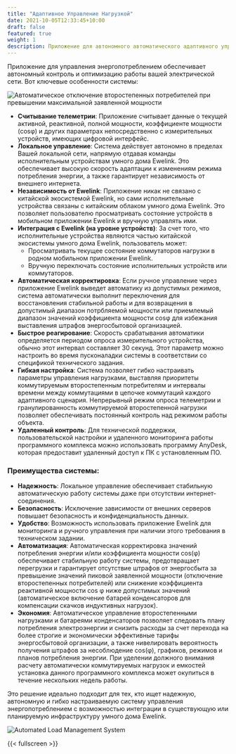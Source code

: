 ```yaml
---
title: "Адаптивное Управление Нагрузкой"
date: 2021-10-05T12:33:45+10:00
draft: false
featured: true
weight: 1
description: Приложение для автономного автоматического адаптивного управления потребляемой электроэнергией
---
```


Приложение для управления энергопотреблением обеспечивает автономный контроль и оптимизацию работы вашей электрической сети. Вот ключевые особенности системы:

![Автоматическое отключение второстепенных потребителей при превышении максимальной заявленной мощности](../../img/automatic-disconnection-of-secondary-consumers-when-exceeding-the-maximum-declared-power.webp)

- **Считывание телеметрии**: Приложение считывает данные о текущей активной, реактивной, полной мощности, коэффициенте мощности (cosφ) и других параметрах непосредственно с измерительных устройств, имеющих цифровой интерфейс.
- **Локальное управление**: Система действует автономно в пределах Вашей локальной сети, напрямую отдавая команды исполнительным устройствам умного дома Ewelink. Это обеспечивает высокую скорость адаптации к изменениям режима потребления энергии, а также гарантирует независимость от внешнего интернета.
- **Независимость от Ewelink**: Приложение никак не связано с китайской экосистемой Ewelink, но сами исполнительные устройства связаны с китайским облаком умного дома Ewelink. Это позволяет пользователю просматривать состояние устройств в мобильном приложении Ewelink и вручную управлять ими.
- **Интеграция с Ewelink (на уровне устройств)**: За счет того, что исполнительные устройства являются частью китайской экосистемы умного дома Ewelink, пользователь может:
  - Просматривать текущее состояние коммутаторов нагрузки в родном мобильном приложении Ewelink.
  - Вручную переключать состояние исполнительных устройств или коммутаторов.
- **Автоматическая корректировка**: Если ручное управление через приложение Ewelink выведет автоматику из допустимых режимов, система автоматически выполнит переключения для восстановления стабильной работы и для возвращения в допустимый диапазон потрбляемой мощности или приемлемый диапазон значений коэффициента мощности cosφ для избежания выставления штрафов энергосбытовой организацией.
- **Быстрое реагирование**: Скорость срабатывания автоматики определяется периодом опроса измерительного устройства, обычно этот интервал составляет 30 секунд. Этот параметр можно настроить во время пусконаладки системы в соответствии со спецификой технического задания.
- **Гибкая настройка**: Система позволяет гибко настраивать параметры управления нагрузками, выставляя приоритеты коммутируемым второстепенным потребителям и интервалы времени между коммутациями в цепочке коммутаций каждого адаптивного сценария. Непрерывный режим опроса телеметрии и гранулированность коммутируемой второстепенной нагрузки позволяет обеспечивать постоянный контроль над режимом работы объекта.
- **Удаленный контроль**: Для технической поддержки, пользовательской настройки и удаленного мониторинга работы программного комплекса можно использовать программу AnyDesk, которая предоставит удаленный доступ к ПК с установленным ПО.

### Преимущества системы:

- **Надежность**: Локальное управление обеспечивает стабильную автоматическую работу системы даже при отсутствии интернет-соединения.
- **Безопасность**: Исключение зависимости от внешних серверов повышает безопасность и конфиденциальность данных.
- **Удобство**: Возможность использовать приложение Ewelink для мониторинга и ручного управления при наличии этого требования в техническом задании.
- **Автоматизация**: Автоматическая корректировка значений потребления энергии и/или коэффициента мощности cos(φ) обеспечивает стабильную работу системы, предотвращает перегрузки и гарантирует отсутствие штрафов от энергосбыта за превышение значений пиковой заявленной мощности (отключение второстепенных потребителей) или снижение коэффициента реактивной мощности cos φ ниже допустимых значений (автоматическое включение батарей конденсаторов для компенсации скачков индуктивных нагрузок).
- **Экономия**: Автоматическое управление второстепенными нагрузками и батареями конденсаторов позволяет следовать плану потребления электроэнергии и снизить расходы за счет перехода на более строгие и экономически эффективные тарифы энергосбытовой организации, а также нивелировать вероятность получения штрафов за несоблюдение cos(φ), графиков, режимов и планов потребления энергии. При уделении должного внимания расчету автоматически коммутируемых нагрузок и емкостей установка данного программного комплекса может окупиться в течение нескольких недель работы.  

Это решение идеально подходит для тех, кто ищет надежную, автономную и гибко настраиваемую систему управления энергопотреблением с возможностью интеграции в существующую или планируемую инфраструктуру умного дома Ewelink.

![Automated Load Management System](../../img/Automated-Load-Management-System.webp)

{{< fullscreen >}}
